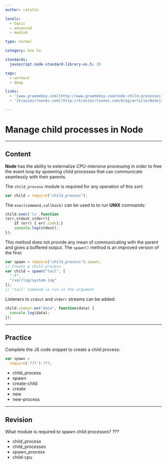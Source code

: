 ```yaml
---
author: catalin

levels:
  - basic
  - advanced
  - medium

type: normal

category: how to

standards:
  javascript.node-standard-library-os.5: 20

tags:
  - workout
  - deep

links:
  - '[www.graemeboy.com](http://www.graemeboy.com/node-child-processes){website}'
  - '[krasimirtsonev.com](http://krasimirtsonev.com/blog/article/Nodejs-managing-child-processes-starting-stopping-exec-spawn){website}'

---
```


# Manage child processes in **Node**

---

## Content

**Node** has the ability to externalize _CPU-intensive_ processing in order to free the event loop by _spawning_ child processes that can communicate seamlessly with their parents.

The `child_process` module is required for any operation of this sort:

```javascript
var child = require("child_process");
```

The `exec(command,callback)` can be used to to run **UNIX** commands:

```javascript
child.exec('ls',function
(err,stdout,stderr){
    if (err) { err.code);}
    console.log(stdout);
});
```

This method does not provide any mean of communicating with the parent and gives a buffered output. The `spawn()` method is an improved version of the first:

```javascript
var spawn = require("child_process").spawn;
// Create a child process
var child = spawn("tail", [
  "-f",
  "/var/log/system.log"
]);
// "tail" command is run in the argument
```

Listeners to `stdout` and `stderr` streams can be added:

```javascript
child.stdout.on("data", function(data) {
  console.log(data);
});
```

---

## Practice

Complete the JS code snippet to create a child process:

```javascript
var spawn =
  require('???').???;
```

- child_process
- spawn
- create-child
- create
- new
- new-process

---

## Revision

What module is required to spawn child processes?
???

- child_process
- child_processes
- spawn_process
- child-cpu
